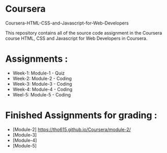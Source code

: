 # Coursera
 Coursera-HTML-CSS-and-Javascript-for-Web-Developers

 This repository contains all of the source code assignment in the Coursera course HTML, CSS and Javascript for Web Developers in Coursera. 

 # Assignments :

* Week-1: Module-1 - Quiz 
* Week-2: Module-2 - Coding
* Week-3: Module-3 - Coding
* Week-4: Module-4 - Coding
* Weel-5: Module-5 - Coding


# Finished Assignments for grading :

* [Module-2] https://tho615.github.io/Coursera/module-2/
* [Module-3]
* [Module-4]
* [Module-5]




